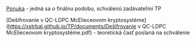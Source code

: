 [Ponuka](https://xstrbal.github.io/TP/documents/Ponuka.pdf) - jedná sa o finálnu podobu, schválenú zadávateľmi TP

[Dešifrovanie v QC-LDPC McElieceovom kryptosystéme](https://xstrbal.github.io/TP/documents/Dešifrovanie v QC-LDPC McElieceovom kryptosystéme.pdf) - teoretická časť poslaná na schválenie
